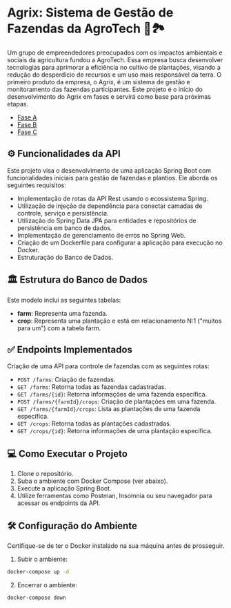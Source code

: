 # Agrix: Sistema de Gestão de Fazendas da AgroTech 🌱🏞️
Um grupo de empreendedores preocupados com os impactos ambientais e sociais da agricultura fundou a AgroTech. Essa empresa busca desenvolver tecnologias para aprimorar a eficiência no cultivo de plantações, visando a redução do desperdício de recursos e um uso mais responsável da terra. O primeiro produto da empresa, o Agrix, é um sistema de gestão e monitoramento das fazendas participantes. Este projeto é o início do desenvolvimento do Agrix em fases e servirá como base para próximas etapas.
- [Fase A](https://github.com/geovannaotoni/java-project-agrix-stage-a)
- [Fase B](https://github.com/geovannaotoni/java-project-agrix-stage-b)
- [Fase C](https://github.com/geovannaotoni/java-project-agrix-stage-c)

## ⚙️ Funcionalidades da API
Este projeto visa o desenvolvimento de uma aplicação Spring Boot com funcionalidades iniciais para gestão de fazendas e plantios. Ele aborda os seguintes requisitos:
- Implementação de rotas da API Rest usando o ecossistema Spring.
- Utilização de injeção de dependência para conectar camadas de controle, serviço e persistência.
- Utilização do Spring Data JPA para entidades e repositórios de persistência em banco de dados.
- Implementação de gerenciamento de erros no Spring Web.
- Criação de um Dockerfile para configurar a aplicação para execução no Docker.
- Estruturação do Banco de Dados.

## 🏛️ Estrutura do Banco de Dados
Este modelo inclui as seguintes tabelas:
- **farm**: Representa uma fazenda.
- **crop**: Representa uma plantação e está em relacionamento N:1 ("muitos para um") com a tabela farm.

## ✅ Endpoints Implementados
Criação de uma API para controle de fazendas com as seguintes rotas:
* `POST /farms`: Criação de fazendas.
* `GET /farms`: Retorna todas as fazendas cadastradas.
* `GET /farms/{id}`: Retorna informações de uma fazenda específica.
* `POST /farms/{farmId}/crops`: Criação de plantações em uma fazenda.
* `GET /farms/{farmId}/crops`: Lista as plantações de uma fazenda específica.
* `GET /crops`: Retorna todas as plantações cadastradas.
* `GET /crops/{id}`: Retorna informações de uma plantação específica.

## 💻 Como Executar o Projeto
1. Clone o repositório.
2. Suba o ambiente com Docker Compose (ver abaixo).
3. Execute a aplicação Spring Boot.
4. Utilize ferramentas como Postman, Insomnia ou seu navegador para acessar os endpoints da API.

## 🛠️ Configuração do Ambiente
Certifique-se de ter o Docker instalado na sua máquina antes de prosseguir.

1. Subir o ambiente:
```bash
docker-compose up -d
```
2. Encerrar o ambiente:
```bash
docker-compose down
```
